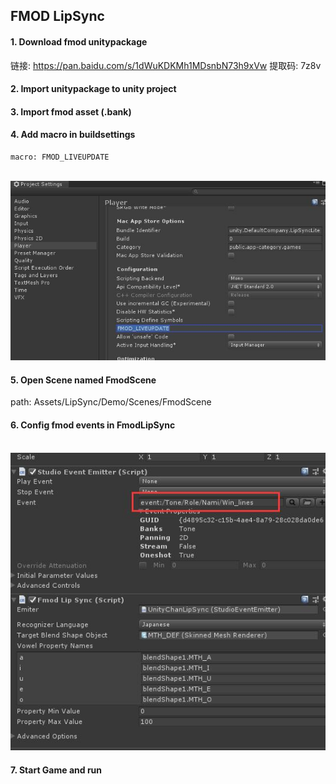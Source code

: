## FMOD LipSync

#### 1. Download fmod unitypackage

链接: https://pan.baidu.com/s/1dWuKDKMh1MDsnbN73h9xVw 提取码: 7z8v

#### 2. Import unitypackage to unity project


#### 3. Import fmod asset (.bank)

#### 4. Add macro in buildsettings

	macro: FMOD_LIVEUPDATE

<br><img src='.github/im9.jpg'><br>

#### 5. Open Scene named FmodScene
   
   path: Assets/LipSync/Demo/Scenes/FmodScene

#### 6. Config fmod events in FmodLipSync

<br><img src='.github/im12.jpg'><br>
    
#### 7. Start Game and run